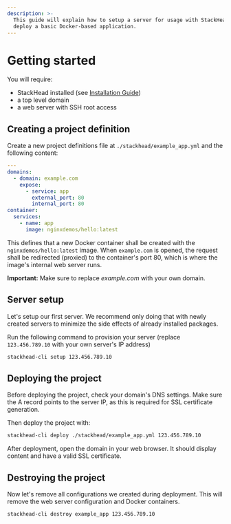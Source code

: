 ```yaml
---
description: >-
  This guide will explain how to setup a server for usage with StackHead and
  deploy a basic Docker-based application.
---
```


# Getting started

You will require:

* StackHead installed \(see [Installation Guide](installation.md)\)
* a top level domain
* a web server with SSH root access

## Creating a project definition

Create a new project definitions file at `./stackhead/example_app.yml` and the following content:

```yaml
---
domains:
  - domain: example.com
    expose:
      - service: app
        external_port: 80
        internal_port: 80
container:
  services:
    - name: app
      image: nginxdemos/hello:latest
```

This defines that a new Docker container shall be created with the `nginxdemos/hello:latest` image. When `example.com` is opened, the request shall be redirected \(proxied\) to the container's port 80, which is where the image's internal web server runs.

**Important:** Make sure to replace _example.com_ with your own domain.

## Server setup

Let's setup our first server. We recommend only doing that with newly created servers to minimize the side effects of already installed packages.

Run the following command to provision your server (replace `123.456.789.10` with your own server's IP address)

```bash
stackhead-cli setup 123.456.789.10
```

## Deploying the project

Before deploying the project, check your domain's DNS settings. Make sure the A record points to the server IP, as this is required for SSL certificate generation.

Then deploy the project with:

```bash
stackhead-cli deploy ./stackhead/example_app.yml 123.456.789.10
```

After deployment, open the domain in your web browser. It should display content and have a valid SSL certificate.

## Destroying the project

Now let's remove all configurations we created during deployment. This will remove the web server configuration and Docker containers.

```bash
stackhead-cli destroy example_app 123.456.789.10
```


